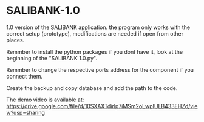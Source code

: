 # SALIBANK-1.0
1.0 version of the SALIBANK application. 
the program only works with the correct setup (prototype), modifications are needed if open from other places.

Remmber to install the python packages if you dont have it, look at the beginning of the "SALIBANK 1.0.py".

Remmber to change the respective ports address for the component if you connect them.

Create the backup and copy database and add the path to the code.

The demo video is available at: https://drive.google.com/file/d/10SXAXTdirlp7iMSm2oLwpIULB433EHZd/view?usp=sharing
